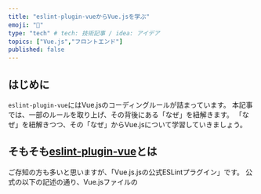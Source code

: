 ```yaml
---
title: "eslint-plugin-vueからVue.jsを学ぶ"
emoji: "🐡"
type: "tech" # tech: 技術記事 / idea: アイデア
topics: ["Vue.js","フロントエンド"]
published: false
---
```

## はじめに

`eslint-plugin-vue`にはVue.jsのコーディングルールが詰まっています。
本記事では、一部のルールを取り上げ、その背後にある「なぜ」を紐解きます。
「なぜ」を紐解きつつ、その「なぜ」からVue.jsについて学習していきましょう。

## そもそも[eslint-plugin-vue](https://eslint.vuejs.org/)とは

ご存知の方も多いと思いますが、「Vue.js.jsの公式ESLintプラグイン」です。
公式の以下の記述の通り、Vue.jsファイルの <template> と <script>部分の静的解析を行なってくれます。

> This plugin allows us to check the <template> and <script> of .vue files with ESLint, as well as Vue.js code in .js files.
> (和訳)このプラグインを使用すると、ESLintで.vueファイルの<template>と<script>、および.jsファイルのVue.jsコードをチェックできます。

## 取り上げるルール

`eslint-plugin-vue` には多くのルールがあります(2024/11/23時点で137個)。本記事では以下3つをピックアップし、それぞれのルールの背景やそのルールからの学びを考えます。

1. **vue/no-v-html**
2. **vue/no-async-in-computed-properties**
3. **vue/no-lifecycle-after-await**

### 1. [vue/no-v-html](https://eslint.vuejs.org/rules/no-v-html.html)：`v-html`の使用禁止（または制限）

![eslint-plugin-vue](/images/04834732d9ae3f-1.png)

**ルールの内容**：

公式より抜粋

> This rule reports all uses of v-html directive
> v-htmlディレクティブのすべての使用を報告します。

**ルールの背景**：
 `v-html`は任意のHTMLを挿入可能であり、XSS攻撃の温床になり得ます。
 v-htmlについて、[Vue.jsの公式ドキュメント](https://ja.vuejs.org/api/built-in-directives.html#v-html)では以下のような記述があります。

> セキュリティーに関する注意
>
> ウェブサイト上で任意の HTML を動的にレンダリングすることは、[XSS 攻撃](https://ja.wikipedia.org/wiki/クロスサイトスクリプティング)につながりやすいため、非常に危険です。信頼できるコンテンツにのみ `v-html` を使用し、ユーザーが提供するコンテンツには**絶対に**使用しないでください。

Vue.jsはデフォルトで`{{ }}`内のデータをエスケープするため、XSS回避が容易ですが、`v-html`を使うとこれをスキップしてしまいます。

**ルールからの学び**：

- セキュアなコーディングが重要。外部データは常にサニタイズする。
- どうしても生HTMLが必要なら`DOMPurify`などでサニタイズしてからレンダリングする。

**改善例**：

```vue
<template>
  <div>{{ sanitizedContent }}</div>
</template>

<script setup lang="ts">
import { computed } from 'vue';
import DOMPurify from 'dompurify';

const props = defineProps({ rawHtmlContent: String });
const sanitizedContent = computed(() => DOMPurify.sanitize(props.rawHtmlContent));
</script>
```

### 2. [vue/no-async-in-computed-properties](https://eslint.vuejs.org/rules/no-async-in-computed-properties)：計算プロパティ内での非同期処理禁止

![vue/no-async-in-computed-properties](/images/04834732d9ae3f-2.png)

**ルールの内容**：

公式より抜粋[^1]

> Computed properties and functions should be synchronous. 
> 算出プロパティおよびメソッドは同期的であるべきです。

[^1]: 今回は算出プロパティのみを対象として取り扱います。

**ルールの背景**： 

 `computed()` 関数は getter 関数が渡されることが前提です。非同期処理を入れると、予測不可能な更新タイミングや依存関係追跡の難化を引き起こします。
 [公式ドキュメント](https://ja.vuejs.org/guide/essentials/computed)には副作用を伴う処理を含めることへの言及があります。

 > getter 関数は副作用のないものでなければならない​
 > 算出プロパティにおける getter 関数は計算のみを行い、副作用がないようにすることが重要です。例えば、**算出プロパティの getter の内部で他のステートを変更したり、非同期リクエストを実行したり、DOM を変更したりしないようにしましょう！**

**ルールからの学び**：

- 非同期処理は`onMounted`や`watch`、`methods`で行い、その結果を`ref`に格納する。
- 計算プロパティは純粋関数であり、副作用・非同期は避ける。

**改善例**：

```vue
<template>
  <div>{{ data }}</div>
</template>

<script setup lang="ts">
import { ref, onMounted } from 'vue';

const data = ref(null);
onMounted(async () => {
  const response = await fetch('https://api.example.com/data');
  data.value = await response.json();
});
</script>
```

### 3. [vue/no-lifecycle-after-await](https://eslint.vuejs.org/rules/no-lifecycle-after-await.html)：`await`後のライフサイクルフック登録禁止

![vue/no-lifecycle-after-await](/images/04834732d9ae3f-3.png)

**ルールの内容**：

公式より抜粋

> This rule reports the lifecycle hooks after await expression.
> このルールは、await式の後にライフサイクルフックがあることを報告します。	


**ルールの背景**：
 ライフサイクルフック(`onMounted`等)の前に`await`を挟むことでフック登録が遅れ、ライフサイクルの順序が崩れる可能性があります。
 下記のBADな例を見てみると、非同期関数が`onMounted`の前に実施されてしまっています。これを守るためには`onMounted`登録後に非同期関数を設置する必要があります。

| BADな例                                  | GOODな例                                   |
| ---------------------------------------- | ------------------------------------------ |
| ![Bad](/images/04834732d9ae3f-Bad.png) | ![Good](/images/04834732d9ae3f-Good.png) |

**ルールからの学び**：

- ライフサイクルフック（`onMounted`など）は、`setup`関数内で同期的に宣言する
- 非同期処理が必要な場合は、登録済みのフック内で非同期処理を行う

**改善例**：

```vue
<script setup lang="ts">
import { onMounted } from 'vue';

async function initializeApp() {
  // 非同期処理
}

onMounted(async () => {
  await initializeApp();
  // 続きの初期化
});
</script>
```

------

## まとめ

`eslint-plugin-vue`のルールを通じて、セキュリティや状態管理、ライフサイクルへの理解を学習してみました。
他にも`eslint-plugin-vue`のVueのコーディング時の「なぜ」が詰まっているのでお暇な時間に覗いてみましょう👊